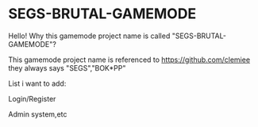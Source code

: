 # SEGS-BRUTAL-GAMEMODE

Hello!
Why this gamemode project name is called "SEGS-BRUTAL-GAMEMODE"? 

This gamemode project name is referenced to https://github.com/clemiee they always says "SEGS","BOK*PP"


List i want to add:

Login/Register

Admin system,etc
